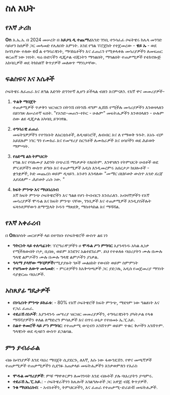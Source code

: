 # ስለ እህት

## የእኛ ታሪክ

**On** እ.ኤ.አ. በ 2024 መሠረት በ **አይታኒ ዲ ተጨማሪ**አንድ ገንቢ ተንሳፈፈ ሶፍትዌሩ ከሌላ መንገድ ሳይሆን
ከሰዎች ጋር መላመድ የሌለበት እምነት. እንደ የግል ፕሮጀክት የተጀመረው - **ዌይ ኡ** - ወደ ኩባንያው ተለው ed ል
ተግባራዊነት, ማባከኔቶችን እና ፈጠራን የሚቀላቀሉ መሳሪያዎችን ለመፍጠር ቁርጠኛ ነው ነፃነት. ዛሬ ቡድናችን ዲጂታል ብጁነትን
ማጎልበት, ማጎልበት ተጠቃሚዎች የቴክኖሎጅ አከባቢዎች ወደ ትክክለኛ ቅጥያዎች መለወጥ ማንነታቸው.

## ፍልስፍና እና እሴቶች

ሶፍትዌሩ ለፈጠራ እና ለግል እድገት ድንገተኛ ሊሆን ይችላል ብለን እናምናለን. የእኛ ዋና መመሪያዎች-

1. **ጥልቅ ማበጀት**\
   ተጠቃሚዎች ጥቃቅን ዝርዝርን በትንሽ በትንሹ ዳግም ሊሸሹ የሚችሉ መሳሪያዎችን እንወዛላለን በይነገጽ ለሠራተኛ ፍሰት.
   "የአንድ-መጠን-ተኮር - ሁሉም" መፍትሔዎችን እንቀበላለን \- ሁሉም ሰው ልዩ ዲጂታል አካባቢ ይገባዋል.

2. **ተግባራዊ ፈጠራ**\
   መፍትሄዎቻችን የተገነቡት ለአርቲስቶች, ለዲዛይነሮች, ለብብር እና ለ የማወቅ ጉጉት. እነሱ ብቻ አይደሉም ነገር ግን
   የሙከራ እና የመሣሪያ ስርዓቶች ለሙከራዎች እና ሀሳቦችን ወደ ሕይወት ማምጣት.

3. **የዕድሜ ልክ ትምህርት**\
   የግል እና የባለሙያ እድገት በጭራሽ ማነቃቃት የለበትም. እንዋሃለን የትምህርት ሀብቶች ወደ ምርቶቻችን ውስጥ ይግቡ እና
   ተጠቃሚዎች አዲስ እንዲመረምሩ አበረታታ ክህሎቶች - ቋንቋዎች, ኮድ መጨረስ ወይም ዲዛይን. አንቶን እንዳለው _"መማር
   በህይወት ውስጥ አንድ ደረጃ አይደለም - ሕይወት ራሱ ነው. "_

4. **ክፍት ምንጭ እና ማህበረሰብ**\
   እኛ ክፍት ምንጭ ሶፍትዌሮችን እና ግልፅ የሆነ ትብብርን እንሰራለን. አብዛኞቻችን የእኛ መሳሪያዎች ሞዱል እና ክፍት ምንጭ
   ናቸው, ገንቢዎች እና ተጠቃሚዎች እንዲያስችሉት ፍላጎቶቻቸውን ለማሟላት ኮዱን ማጽደቅ, ማስተካከል እና ማሻሻል.

## የእኛ አቀራረብ

በ **On**በሶስት መርሆዎች ላይ በተገነቡ የሶፍትዌሮች ውስጥ ልዩ ነን

- **ግትርነት ላይ ተለጣፊነት**: ፕሮግራሞቻችን ሀ **ሞዱል ሥነ ምግባር** እያንዳንዱ አካል ሊነቃ የሚችለውበት ቦታ,
  ቢበዙ, ወይም እንደገና አልተደገፈም. ይህ የተቆለፉ ባህሪያትን ሙሉ በሙሉ ግላዊ ልምዶችን ሙሉ በሙሉ ግላዊ ልምዶችን
  ያነቃል.
- **ዓላማ ያላቸው ማባቻዎች**የሚያያዙት ገጾች መልዕክት የውበት ወይም ስምምነት
- **የዝግመተ ለውጥ መላመድ**: - ምርቶቻችን ከአቅጣጫዎች ጋር ያድጋሉ, አዲስ የመጀመሪያ ማንነት ሳያቋርጡ ባህሪዎች.

## አስጸያፊ ግዴታዎች

- **በነባሪነት ምንጭ ይክፈቱ**: - 80% የእኛ ሶፍትዌሮች ክፍት ምንጭ, ማደጎም ነው ግልፅነት እና የጋራ ፈጠራ.
- **ተደራሽ ሰነዶች**: እያንዳንዱ መሣሪያ ዝርዝር መመሪያዎችን, ተግባራዊነትን ያካትታል የላቁ ማሻሻያዎችን ቀለል ለማድረግ
  ምሳሌዎች እና በጥሩ ሁኔታ የተዘመኑ ኤ.ፒ.አይ.
- **ስልተ ቀመሮች ላይ ሥነ ምግባር**: የተጠቃሚ ውሂብን አንሸጥም ወይም ጥቁር ቅጦችን አንሸጥም. ግላዊነት ወደ ዲዛይን
  ውስጥ ይጋልባል.

## ምን ያብራራል

ብዙ ኩባንያዎች እንደ ባህሪ ማበጀት ሲያደርጉ, ለእኛ, እሱ ነው ፋውንዴሽን. የዋና መጫኛዎች ተጠቃሚዎች ተጠቃሚዎችን ሲደግፉ
አጠቃላይ መፍትሔዎችን እንቃወምለን የእራስ

- **ሞዱል መሣሪያዎች**: ምቹ ማዋቀርዎን ለመገንባት እንደ ብሎኮች ያሉ ባህሪያትን ያጣምሩ.
- **ተደራሽ ኤ.ፒ.አይ.**: - ሶፍትዌራችንን ከሌሎች አገልግሎቶች ጋር አዋጅ ብጁ ቅጥያዎች.
- **ንቁ ማህበረሰብ**: - አብነቶችን, ትምህርቶችን, እና ፈጠራ የተጠቃሚ-ድራይቭ መፍትሔዎች.
